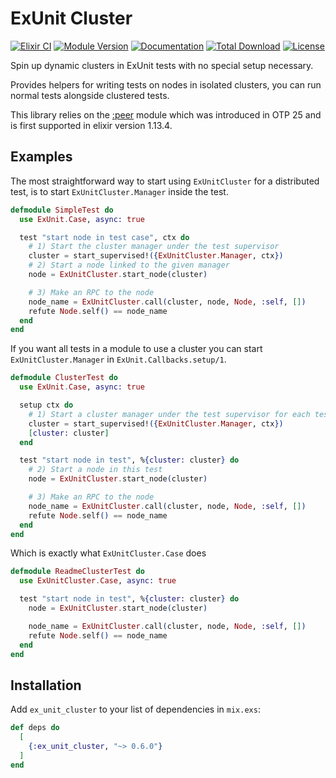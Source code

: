 # ExUnit Cluster

<!-- README START -->

[![Elixir CI](https://github.com/sindrip/ex_unit_cluster/actions/workflows/elixir.yaml/badge.svg)](https://github.com/sindrip/ex_unit_cluster/actions/workflows/elixir.yaml)
[![Module Version](https://img.shields.io/hexpm/v/ex_unit_cluster.svg)](https://hex.pm/packages/ex_unit_cluster)
[![Documentation](https://img.shields.io/badge/documentation-gray)](https://hexdocs.pm/ex_unit_cluster)
[![Total Download](https://img.shields.io/hexpm/dt/ex_unit_cluster.svg)](https://hex.pm/packages/ex_unit_cluster)
[![License](https://img.shields.io/hexpm/l/ex_unit_cluster.svg)](https://github.com/sindrip/ex_unit_cluster/blob/master/LICENSE)

Spin up dynamic clusters in ExUnit tests with no special setup necessary.

Provides helpers for writing tests on nodes in isolated clusters, you can run normal tests alongside clustered tests.

This library relies on the [:peer](https://www.erlang.org/doc/man/peer.html)
module which was introduced in OTP 25 and is first supported in elixir version 1.13.4.

## Examples

The most straightforward way to start using `ExUnitCluster` for a distributed test,
is to start `ExUnitCluster.Manager` inside the test.

```elixir
defmodule SimpleTest do
  use ExUnit.Case, async: true

  test "start node in test case", ctx do
    # 1) Start the cluster manager under the test supervisor
    cluster = start_supervised!({ExUnitCluster.Manager, ctx})
    # 2) Start a node linked to the given manager
    node = ExUnitCluster.start_node(cluster)

    # 3) Make an RPC to the node
    node_name = ExUnitCluster.call(cluster, node, Node, :self, [])
    refute Node.self() == node_name
  end
end
```

If you want all tests in a module to use a cluster you can start `ExUnitCluster.Manager` in
`ExUnit.Callbacks.setup/1`.

```elixir
defmodule ClusterTest do
  use ExUnit.Case, async: true

  setup ctx do
    # 1) Start a cluster manager under the test supervisor for each test
    cluster = start_supervised!({ExUnitCluster.Manager, ctx})
    [cluster: cluster]
  end

  test "start node in test", %{cluster: cluster} do
    # 2) Start a node in this test
    node = ExUnitCluster.start_node(cluster)

    # 3) Make an RPC to the node
    node_name = ExUnitCluster.call(cluster, node, Node, :self, [])
    refute Node.self() == node_name
  end
end
```

Which is exactly what `ExUnitCluster.Case` does

```elixir
defmodule ReadmeClusterTest do
  use ExUnitCluster.Case, async: true

  test "start node in test", %{cluster: cluster} do
    node = ExUnitCluster.start_node(cluster)

    node_name = ExUnitCluster.call(cluster, node, Node, :self, [])
    refute Node.self() == node_name
  end
end
```

<!-- README END -->

## Installation

Add `ex_unit_cluster` to your list of dependencies in `mix.exs`:

```elixir
def deps do
  [
    {:ex_unit_cluster, "~> 0.6.0"}
  ]
end
```
